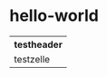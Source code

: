 # hello-world
<script>

window.alert('hallo')

</script>
<table><tr><th>testheader</th></tr>
<tr><td>testzelle</td></tr></table>
